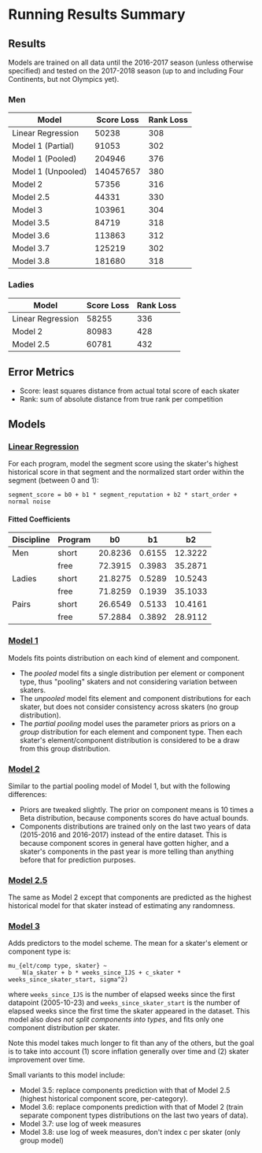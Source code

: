 Running Results Summary
=======================

## Results
Models are trained on all data until the 2016-2017 season (unless otherwise
specified) and tested on the 2017-2018 season (up to and including Four
Continents, but not Olympics yet).

### Men

| Model               | Score Loss | Rank Loss |
| --------------------|------------|-----------|
| Linear Regression   | 50238      | 308       |
| Model 1 (Partial)   | 91053      | 302       |
| Model 1 (Pooled)    | 204946     | 376       |
| Model 1 (Unpooled)  | 140457657  | 380       |
| Model 2             | 57356      | 316       |
| Model 2.5           | 44331      | 330       |
| Model 3             | 103961     | 304       |
| Model 3.5           | 84719      | 318       |
| Model 3.6           | 113863     | 312       |
| Model 3.7           | 125219     | 302       |
| Model 3.8           | 181680     | 318       |

### Ladies

| Model               | Score Loss | Rank Loss |
| --------------------|------------|-----------|
| Linear Regression   | 58255      | 336       |
| Model 2             | 80983      | 428       |
| Model 2.5           | 60781      | 432       |


## Error Metrics
* Score: least squares distance from actual total score of each skater
* Rank: sum of absolute distance from true rank per competition

## Models
### [Linear Regression](basic_prediction.md)
For each program, model the segment score using the skater's highest historical
score in that segment and the normalized start order within the segment
(between 0 and 1):
```
segment_score = b0 + b1 * segment_reputation + b2 * start_order + normal noise
```

#### Fitted Coefficients

| Discipline | Program | b0      | b1      | b2      |
|------------|---------|---------|---------|---------|
| Men        | short   | 20.8236 | 0.6155  | 12.3222 |
|            | free    | 72.3915 | 0.3983  | 35.2871 |
| Ladies     | short   | 21.8275 | 0.5289  | 10.5243 |
|            | free    | 71.8259 | 0.1939  | 35.1033 |
| Pairs      | short   | 26.6549 | 0.5133  | 10.4161 |
|            | free    | 57.2884 | 0.3892  | 28.9112 |

### [Model 1](elt_comp_model_1.md)
Models fits points distribution on each kind of element and component.
* The _pooled_ model fits a single distribution per element or component
  type, thus "pooling" skaters and not considering variation between skaters.
* The _unpooled_ model fits element and component distributions for each
  skater, but does not consider consistency across skaters (no group
  distribution).
* The _partial pooling_ model uses the parameter priors as priors on a _group_
  distribution for each element and component type. Then each skater's
  element/component distribution is considered to be a draw from this group
  distribution.

### [Model 2](elt_comp_model_2.md)
Similar to the partial pooling model of Model 1, but with the following
differences:
* Priors are tweaked slightly. The prior on component means is 10 times a Beta
  distribution, because components scores do have actual bounds.
* Components distributions are trained only on the last two years of data
  (2015-2016 and 2016-2017) instead of the entire dataset. This is because
  component scores in general have gotten higher, and a skater's components
  in the past year is more telling than anything before that for prediction
  purposes.

### [Model 2.5](elt_comp_model_2.5.md)
The same as Model 2 except that components are predicted as the highest
historical model for that skater instead of estimating any randomness.

### [Model 3](elt_comp_model_3.md)
Adds predictors to the model scheme. The mean for a skater's element or
component type is:
```
mu_{elt/comp type, skater} ~ 
    N(a_skater + b * weeks_since_IJS + c_skater * weeks_since_skater_start, sigma^2)
```
where `weeks_since_IJS` is the number of elapsed weeks since the first
datapoint (2005-10-23) and `weeks_since_skater_start` is the number of elapsed
weeks since the first time the skater appeared in the dataset. This model also
_does not split components into types_, and fits only one component
distribution per skater.

Note this model takes much longer to fit than any of the others, but the goal
is to take into account (1) score inflation generally over time and (2) skater
improvement over time.

Small variants to this model include:
* Model 3.5: replace components prediction with that of Model 2.5 (highest historical
  component score, per-category).
* Model 3.6: replace components prediction with that of Model 2 (train
  separate component types distributions on the last two years of data).
* Model 3.7: use log of week measures
* Model 3.8: use log of week measures, don't index c per skater (only group
  model)
